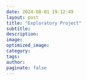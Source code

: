 ```yaml
---
date: 2024-08-01 19:12:49
layout: post
title: "Exploratory Project"
subtitle:
description:
image:
optimized_image:
category:
tags:
author:
paginate: false
---
```

